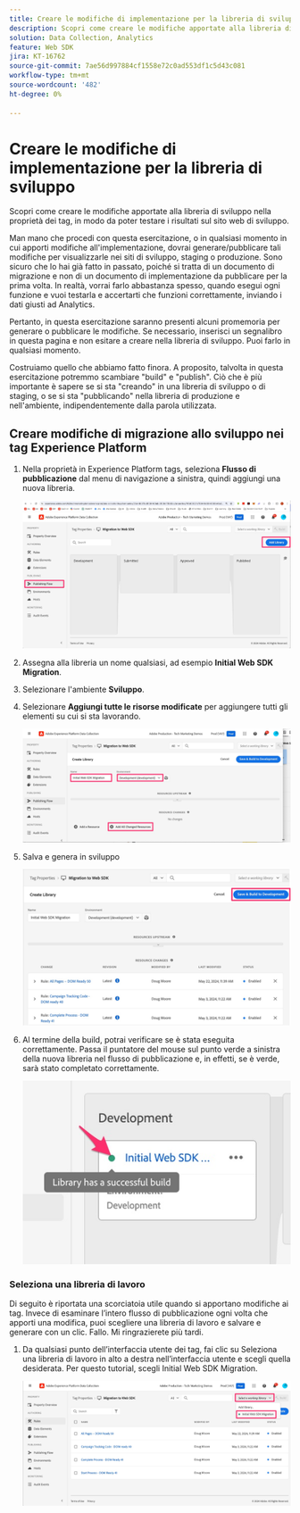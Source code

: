 ```yaml
---
title: Creare le modifiche di implementazione per la libreria di sviluppo
description: Scopri come creare le modifiche apportate alla libreria di sviluppo nella proprietà dei tag, in modo da poter testare i risultati sul sito web di sviluppo.
solution: Data Collection, Analytics
feature: Web SDK
jira: KT-16762
source-git-commit: 7ae56d997884cf1558e72c0ad553df1c5d43c081
workflow-type: tm+mt
source-wordcount: '482'
ht-degree: 0%

---
```



# Creare le modifiche di implementazione per la libreria di sviluppo

Scopri come creare le modifiche apportate alla libreria di sviluppo nella proprietà dei tag, in modo da poter testare i risultati sul sito web di sviluppo.

Man mano che procedi con questa esercitazione, o in qualsiasi momento in cui apporti modifiche all&#39;implementazione, dovrai generare/pubblicare tali modifiche per visualizzarle nei siti di sviluppo, staging o produzione. Sono sicuro che lo hai già fatto in passato, poiché si tratta di un documento di migrazione e non di un documento di implementazione da pubblicare per la prima volta. In realtà, vorrai farlo abbastanza spesso, quando esegui ogni funzione e vuoi testarla e accertarti che funzioni correttamente, inviando i dati giusti ad Analytics.

Pertanto, in questa esercitazione saranno presenti alcuni promemoria per generare o pubblicare le modifiche. Se necessario, inserisci un segnalibro in questa pagina e non esitare a creare nella libreria di sviluppo. Puoi farlo in qualsiasi momento.

Costruiamo quello che abbiamo fatto finora. A proposito, talvolta in questa esercitazione potremmo scambiare &quot;build&quot; e &quot;publish&quot;. Ciò che è più importante è sapere se si sta &quot;creando&quot; in una libreria di sviluppo o di staging, o se si sta &quot;pubblicando&quot; nella libreria di produzione e nell&#39;ambiente, indipendentemente dalla parola utilizzata.

## Creare modifiche di migrazione allo sviluppo nei tag Experience Platform

1. Nella proprietà in Experience Platform tags, seleziona **Flusso di pubblicazione** dal menu di navigazione a sinistra, quindi aggiungi una nuova libreria.

   ![Flusso di pubblicazione](assets/publishing-flow-new-library.jpg)

1. Assegna alla libreria un nome qualsiasi, ad esempio **Initial Web SDK Migration**.
1. Selezionare l&#39;ambiente **Sviluppo**.
1. Selezionare **Aggiungi tutte le risorse modificate** per aggiungere tutti gli elementi su cui si sta lavorando.

   ![Nuova libreria](assets/new-library-websdk-migration.jpg)

1. Salva e genera in sviluppo

   ![Salva e genera in dev](assets/save-and-build-to-dev.jpg)

1. Al termine della build, potrai verificare se è stata eseguita correttamente. Passa il puntatore del mouse sul punto verde a sinistra della nuova libreria nel flusso di pubblicazione e, in effetti, se è verde, sarà stato completato correttamente.

   ![Pubblicazione completata](assets/successful-publish.jpg)

### Seleziona una libreria di lavoro

Di seguito è riportata una scorciatoia utile quando si apportano modifiche ai tag. Invece di esaminare l’intero flusso di pubblicazione ogni volta che apporti una modifica, puoi scegliere una libreria di lavoro e salvare e generare con un clic. Fallo. Mi ringrazierete più tardi.

1. Da qualsiasi punto dell’interfaccia utente dei tag, fai clic su Seleziona una libreria di lavoro in alto a destra nell’interfaccia utente e scegli quella desiderata. Per questo tutorial, scegli Initial Web SDK Migration.

   ![Seleziona la libreria di lavoro](assets/select-working-library.jpg)

